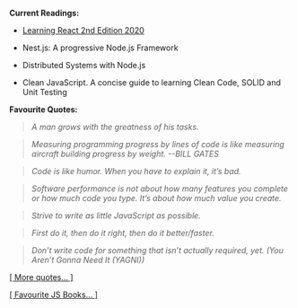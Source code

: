 
**Current Readings:**

- [Learning React 2nd Edition 2020](https://github.com/stepanenko/javascript-info/tree/master/Eve%20Porcello/Learning%20React%20-%20Book) 

- Nest.js: A progressive Node.js Framework

- Distributed Systems with Node.js

- Clean JavaScript. A concise guide to learning Clean Code, SOLID and Unit Testing

**Favourite Quotes:**

> _A man grows with the greatness of his tasks._

> _Measuring programming progress by lines of code is like measuring aircraft building progress by weight. --BILL GATES_

> _Code is like humor. When you have to explain it, it’s bad._

> _Software performance is not about how many features you complete or how much code you type. It’s about how much value you create._

> _Strive to write as little JavaScript as possible._

> _First do it, then do it right, then do it better/faster._

> _Don’t write code for something that isn’t actually required, yet. (You Aren’t Gonna Need It (YAGNI))_

[[ More quotes... ]](https://github.com/stepanenko/stepanenko/blob/master/quotes.md)

[[ Favourite JS Books... ]](https://github.com/stepanenko/javascript-info#favourite-js-books)
